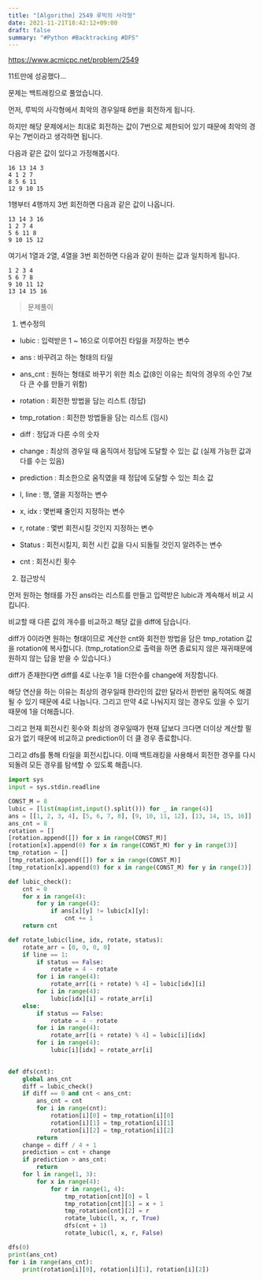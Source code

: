 ```yaml
---
title: "[Algorithm] 2549 루빅의 사각형"
date: 2021-11-21T18:42:12+09:00
draft: false
summary: "#Python #Backtracking #DFS"
---
```

https://www.acmicpc.net/problem/2549

11트만에 성공했다...

문제는 백트래킹으로 풀었습니다.

먼저, 루빅의 사각형에서 최악의 경우일때 8번을 회전하게 됩니다.

하지만 해당 문제에서는 최대로 회전하는 값이 7번으로 제한되어 있기 때문에 최악의 경우는 7번이라고 생각하면 됩니다.

다음과 같은 값이 있다고 가정해봅시다.
```text
16 13 14 3
4 1 2 7
8 5 6 11
12 9 10 15
```
1행부터 4행까지 3번 회전하면 다음과 같은 값이 나옵니다.
``` text
13 14 3 16
1 2 7 4
5 6 11 8
9 10 15 12
```
여기서 1열과 2열, 4열을 3번 회전하면 다음과 같이 원하는 값과 일치하게 됩니다.

``` text
1 2 3 4
5 6 7 8
9 10 11 12
13 14 15 16
```

> 문제풀이

1. 변수정의

* lubic : 입력받은 1 ~ 16으로 이루어진 타일을 저장하는 변수

* ans : 바꾸려고 하는 형태의 타일

* ans_cnt : 원하는 형태로 바꾸기 위한 최소 값(8인 이유는 최악의 경우의 수인 7보다 큰 수를 만들기 위함)

* rotation : 회전한 방법을 담는 리스트 (정답)

* tmp_rotation : 회전한 방법들을 담는 리스트 (임시)

* diff : 정답과 다른 수의 숫자

* change : 최상의 경우일 때 움직여서 정답에 도달할 수 있는 값 (실제 가능한 값과 다를 수는 있음)

* prediction : 최소한으로 움직였을 때 정답에 도달할 수 있는 최소 값

* l, line : 행, 열을 지정하는 변수

* x, idx : 몇번째 줄인지 지정하는 변수

* r, rotate : 몇번 회전시킬 것인지 지정하는 변수

* Status : 회전시킬지, 회전 시킨 값을 다시 되돌릴 것인지 알려주는 변수

* cnt : 회전시킨 횟수

2. 접근방식

먼저 원하는 형태를 가진 ans라는 리스트를 만들고 입력받은 lubic과 계속해서 비교 시킵니다.

비교할 때 다른 값의 개수를 비교하고 해당 값을 diff에 담습니다.

diff가 0이라면 원하는 형태이므로 계산한 cnt와 회전한 방법을 담은 tmp_rotation 값을 rotation에 복사합니다. (tmp_rotation으로 출력을 하면 종료되지 않은 재귀때문에 원하지 않는 답을 받을 수 있습니다.)

diff가 존재한다면 diff를 4로 나눈후 1을 더한수를 change에 저장합니다.

해당 연산을 하는 이유는 최상의 경우일때 한라인의 값만 달라서 한번만 움직여도 해결 될 수 있기 때문에 4로 나눕니다. 그리고 만약 4로 나눠지지 않는 경우도 있을 수 있기 때문에 1을 더해줍니다.

그리고 현재 회전시킨 횟수와 최상의 경우일때가 현재 답보다 크다면 더이상 계산할 필요가 없기 때문에 비교하고 prediction이 더 클 경우 종료합니다.

그리고 dfs를 통해 타일을 회전시킵니다. 이때 백트래킹을 사용해서 회전한 경우를 다시 되돌려 모든 경우를 탐색할 수 있도록 해줍니다.

```py
import sys
input = sys.stdin.readline

CONST_M = 8
lubic = [list(map(int,input().split())) for _ in range(4)]
ans = [[1, 2, 3, 4], [5, 6, 7, 8], [9, 10, 11, 12], [13, 14, 15, 16]]
ans_cnt = 8
rotation = []
[rotation.append([]) for x in range(CONST_M)]
[rotation[x].append(0) for x in range(CONST_M) for y in range(3)]
tmp_rotation = []
[tmp_rotation.append([]) for x in range(CONST_M)]
[tmp_rotation[x].append(0) for x in range(CONST_M) for y in range(3)]

def lubic_check():
	cnt = 0
	for x in range(4):
		for y in range(4):
			if ans[x][y] != lubic[x][y]:
				cnt += 1
	return cnt

def rotate_lubic(line, idx, rotate, status):
	rotate_arr = [0, 0, 0, 0]
	if line == 1:
		if status == False:
			rotate = 4 - rotate
		for i in range(4):
			rotate_arr[(i + rotate) % 4] = lubic[idx][i]
		for i in range(4):
			lubic[idx][i] = rotate_arr[i]
	else:
		if status == False:
			rotate = 4 - rotate
		for i in range(4):
			rotate_arr[(i + rotate) % 4] = lubic[i][idx]
		for i in range(4):
			lubic[i][idx] = rotate_arr[i]
				

def dfs(cnt):
	global ans_cnt
	diff = lubic_check()
	if diff == 0 and cnt < ans_cnt:
		ans_cnt = cnt
		for i in range(cnt):
			rotation[i][0] = tmp_rotation[i][0]
			rotation[i][1] = tmp_rotation[i][1]
			rotation[i][2] = tmp_rotation[i][2]
		return
	change = diff / 4 + 1
	prediction = cnt + change
	if prediction > ans_cnt:
		return
	for l in range(1, 3):
		for x in range(4):
			for r in range(1, 4):
				tmp_rotation[cnt][0] = l
				tmp_rotation[cnt][1] = x + 1
				tmp_rotation[cnt][2] = r
				rotate_lubic(l, x, r, True)
				dfs(cnt + 1)
				rotate_lubic(l, x, r, False)

dfs(0)
print(ans_cnt)
for i in range(ans_cnt):
	print(rotation[i][0], rotation[i][1], rotation[i][2])
```